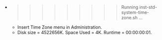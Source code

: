 * >>>>>>>>> Running inst-std-system-time-zone.sh ...
  * Insert Time Zone menu in Administration.
  * Disk size = 4522656K. Space Used = 4K. Runtime = 00:00:00:01.
